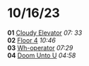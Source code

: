 # 10/16/23
**01** [Cloudy Elevator](cloudy-elevator.mp3) *07:                 33*  
**02** [Floor 4](floor-4.mp3) *10:46*  
**03** [Wh-operator](wh-operator.mp3) *07:29*  
**04** [Doom Unto U](doom-unto-u.mp3) *04:58*  